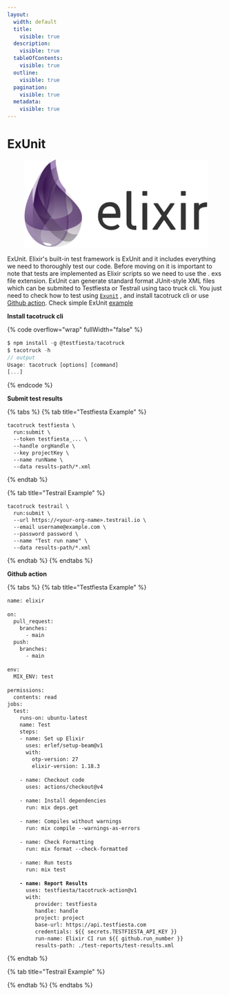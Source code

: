 ```yaml
---
layout:
  width: default
  title:
    visible: true
  description:
    visible: true
  tableOfContents:
    visible: true
  outline:
    visible: true
  pagination:
    visible: true
  metadata:
    visible: true
---
```


# ExUnit



<figure><img src="../../../.gitbook/assets/Elixir_programming_language_logo.svg" alt=""><figcaption></figcaption></figure>

ExUnit. Elixir's built-in test framework is ExUnit and it includes everything we need to thoroughly test our code. Before moving on it is important to note that tests are implemented as Elixir scripts so we need to use the . exs file extension. ExUnit  can  generate standard format JUnit-style XML files  which can be  submited  to Testfiesta or Testrail using taco truck cli. You just need to check how to test using [`Exunit`](https://elixirschool.com/en/lessons/testing/basics) , and install tacotruck  cli or use [Github action](https://github.com/testfiesta/tacotruck-action).  Check simple ExUnit   [example](https://github.com/testfiesta/tacotruck-examples/tree/main/demo_elixir_tf) &#x20;

**Install tacotruck cli** &#x20;

{% code overflow="wrap" fullWidth="false" %}
```javascript
$ npm install -g @testfiesta/tacotruck
$ tacotruck -h
// output
Usage: tacotruck [options] [command]
[...]
```
{% endcode %}

**Submit test results**

{% tabs %}
{% tab title="Testfiesta Example" %}
```
tacotruck testfiesta \
  run:submit \
  --token testfiesta_... \
  --handle orgHandle \
  --key projectKey \
  --name runName \
  --data results-path/*.xml
```
{% endtab %}

{% tab title="Testrail Example" %}
```
tacotruck testrail \
  run:submit \
  --url https://<your-org-name>.testrail.io \
  --email username@example.com \
  --password password \
  --name "Test run name" \
  --data results-path/*.xml
```
{% endtab %}
{% endtabs %}

**Github action**

{% tabs %}
{% tab title="Testfiesta Example" %}
<pre class="language-json"><code class="lang-json">name: elixir

on:
  pull_request:
    branches:
      - main
  push:
    branches:
      - main

env:
  MIX_ENV: test

permissions:
  contents: read
jobs:
  test:
    runs-on: ubuntu-latest
    name: Test
    steps:
    - name: Set up Elixir
      uses: erlef/setup-beam@v1
      with:
        otp-version: 27
        elixir-version: 1.18.3

    - name: Checkout code
      uses: actions/checkout@v4

    - name: Install dependencies
      run: mix deps.get

    - name: Compiles without warnings
      run: mix compile --warnings-as-errors

    - name: Check Formatting
      run: mix format --check-formatted

    - name: Run tests
      run: mix test

<strong>    - name: Report Results
</strong>      uses: testfiesta/tacotruck-action@v1
      with:
         provider: testfiesta
         handle: handle
         project: project
         base-url: https://api.testfiesta.com
         credentials: ${{ secrets.TESTFIESTA_API_KEY }}
         run-name: Elixir CI run ${{ github.run_number }}
         results-path: ./test-reports/test-results.xml
</code></pre>
{% endtab %}

{% tab title="Testrail Example" %}

{% endtab %}
{% endtabs %}
